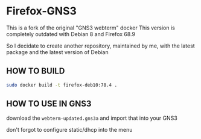 # Firefox-GNS3
This is a fork of the original "GNS3 webterm" docker
This version is completely outdated with Debian 8 and Firefox 68.9

So I decidate to create another repository, maintained by me,
with the latest package and the latest version of Debian


## HOW TO BUILD
```sh
sudo docker build -t firefox-deb10:78.4 .
```

## HOW TO USE IN GNS3
download the `webterm-updated.gns3a` and import that into your GNS3

don't forgot to configure static/dhcp into the menu
